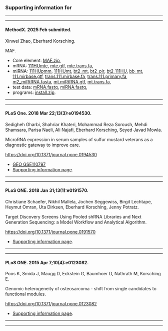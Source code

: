 ### Supporting information for

---
---

#### MethodX. 2025 Feb submitted.

Xinwei Zhao, Eberhard Korsching.

MAF.

* Core element: 
<a href="https://complex-systems.uni-muenster.de/download/methX/MAF.zip" class="whiteT" target="_blank" title="">MAF.zip</a>, 
* mRNA: 
<a href="https://complex-systems.uni-muenster.de/download/methX/111HUmte.tar.gz" class="whiteT" target="_blank" title="">111HUmte</a>, 
<a href="https://complex-systems.uni-muenster.de/download/methX/mte.Homo_sapiens.GRCh38.111.gtf.gz" class="whiteT" target="_blank" title="">mte.gtf</a>, 
<a href="https://complex-systems.uni-muenster.de/download/methX/mte.trans.hu.GRCh38.111.primary.fa.gz" class="whiteT" target="_blank" title="">mte.trans.fa</a>, 
* miRNA: 
<a href="https://complex-systems.uni-muenster.de/download/methX/111HUpmm.tar.gz" class="whiteT" target="_blank" title="">111HUpmm</a>, 
<a href="https://complex-systems.uni-muenster.de/download/methX/111HUmt.tar.gz" class="whiteT" target="_blank" title="">111HUmt</a>, 
<a href="https://complex-systems.uni-muenster.de/download/methX/bt2_mt.tar.gz" class="whiteT" target="_blank" title="">bt2_mt</a>, 
<a href="https://complex-systems.uni-muenster.de/download/methX/bt2_pir.tar.gz" class="whiteT" target="_blank" title="">bt2_pir</a>, 
<a href="https://complex-systems.uni-muenster.de/download/methX/bt2_111HU.tar.gz" class="whiteT" target="_blank" title="">bt2_111HU</a>, 
<a href="https://complex-systems.uni-muenster.de/download/methX/bb_mt.tar.gz" class="whiteT" target="_blank" title="">bb_mt</a>, 
<a href="https://complex-systems.uni-muenster.de/download/methX/Homo_sapiens.GRCh38.111.mirbase.gtf.gz" class="whiteT" target="_blank" title="">111.mirbase.gtf</a>, 
<a href="https://complex-systems.uni-muenster.de/download/methX/hu.trans.GRCh38.111.mirbase.fa.gz" class="whiteT" target="_blank" title="">trans.111.mirbase.fa</a>, 
<a href="https://complex-systems.uni-muenster.de/download/methX/hu.trans.GRCh38.111.primary.fa.gz" class="whiteT" target="_blank" title="">trans.111.primary.fa</a>, 
<a href="https://complex-systems.uni-muenster.de/download/methX/m2_miRtRNA.fasta.gz" class="whiteT" target="_blank" title="">m2_miRtRNA.fasta</a>, 
<a href="https://complex-systems.uni-muenster.de/download/methX/mt.Homo_sapiens.miRtRNA.gtf.gz" class="whiteT" target="_blank" title="">mt.miRtRNA.gtf</a>, 
<a href="https://complex-systems.uni-muenster.de/download/methX/mt.trans.hu.miRtRNA.111.primary.fa.gz" class="whiteT" target="_blank" title="">mt.trans.fa</a>, 
* test data: 
<a href="https://complex-systems.uni-muenster.de/download/methX/mRNA.fastq.gz" class="whiteT" target="_blank" title="">mRNA.fastq</a>, 
<a href="https://complex-systems.uni-muenster.de/download/methX/microRNA.fastq.gz" class="whiteT" target="_blank" title="">miRNA.fastq</a>, 
* programs: 
<a href="https://complex-systems.uni-muenster.de/download/methX/install.zip" class="whiteT" target="_blank" title="">install.zip</a>.

---
---

#### PLoS One. 2018 Mar 22;13(3):e0194530.

Sedigheh Gharbi, Shahriar Khateri, Mohammad Reza Soroush, Mehdi Shamsara, Parisa Naeli, Ali Najafi, Eberhard Korsching, Seyed Javad Mowla.

MicroRNA expression in serum samples of sulfur mustard veterans as a diagnostic gateway to improve care.

https://doi.org/10.1371/journal.pone.0194530
* <a href="https://www.ncbi.nlm.nih.gov/geo/query/acc.cgi?acc=GSE110797" class="whiteT" target="_blank" title="">GEO GSE110797</a>
* <a href="https://complex-systems.uni-muenster.de/sinfo.html" class="whiteT" target="_blank" title="">Supporting information page</a>.

---
---

#### PLoS ONE. 2018 Jan 31;13(1):e0191570.

Christiane Schaefer, Nikhil Mallela, Jochen Seggewiss, Birgit Lechtape, Heymut Omran, Uta Dirksen, Eberhard Korsching, Jenny Potratz.

Target Discovery Screens Using Pooled shRNA Libraries and Next Generation Sequencing: a Model Workflow and Analytical Algorithm.

https://doi.org/10.1371/journal.pone.0191570
* <a href="https://complex-systems.uni-muenster.de/sinfo.html" class="whiteT" target="_blank" title="">Supporting information page</a>.

---
---

#### PLoS ONE. 2015 Apr 7;10(4):e0123082.

Poos K, Smida J, Maugg D, Eckstein G, Baumhoer D, Nathrath M, Korsching E.

Genomic heterogeneity of osteosarcoma - shift from single candidates to functional modules.

https://doi.org/10.1371/journal.pone.0123082
* <a href="https://complex-systems.uni-muenster.de/sinfo.html" class="whiteT" target="_blank" title="">Supporting information page</a>.

---
---

